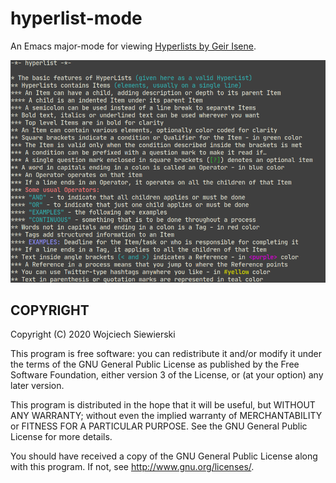 hyperlist-mode
==============

An Emacs major-mode for viewing [Hyperlists by Geir Isene](https://isene.org/hyperlist/).

[![](https://raw.githubusercontent.com/Vifon/hyperlist-mode/master/hyperlist-example.png)](https://raw.githubusercontent.com/Vifon/hyperlist-mode/master/hyperlist-example.png)

COPYRIGHT
---------

Copyright (C) 2020  Wojciech Siewierski

This program is free software: you can redistribute it and/or modify
it under the terms of the GNU General Public License as published by
the Free Software Foundation, either version 3 of the License, or
(at your option) any later version.

This program is distributed in the hope that it will be useful,
but WITHOUT ANY WARRANTY; without even the implied warranty of
MERCHANTABILITY or FITNESS FOR A PARTICULAR PURPOSE.  See the
GNU General Public License for more details.

You should have received a copy of the GNU General Public License
along with this program.  If not, see <http://www.gnu.org/licenses/>.
